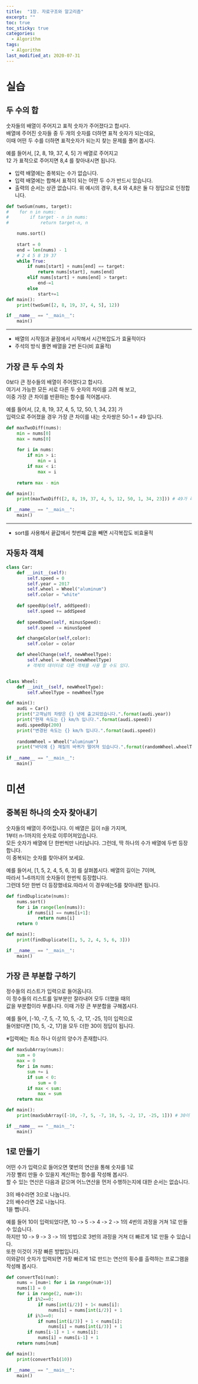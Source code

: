 ```yaml
---
title:  "1장. 자료구조와 알고리즘"
excerpt: ""
toc: true
toc_sticky: true
categories:
  - Algorithm
tags:
  - Algorithm
last_modified_at: 2020-07-31
---
```

# 실습

## 두 수의 합
숫자들의 배열이 주어지고 표적 숫자가 주어졌다고 합시다.  
배열에 주어진 숫자들 중 두 개의 숫자를 더하면 표적 숫자가 되는데요,   
이때 어떤 두 수를 더하면 표적숫자가 되는지 찾는 문제를 풀어 봅시다.  
  
예를 들어서, [2, 8, 19, 37, 4, 5] 가 배열로 주어지고  
12 가 표적으로 주어지면 8,4 를 찾아내시면 됩니다.  

* 입력 배열에는 중복되는 수가 없습니다.
* 입력 배열에는 합해서 표적이 되는 어떤 두 수가 반드시 있습니다.
* 출력의 순서는 상관 없습니다. 위 예시의 경우, 8,4 와 4,8은 둘 다 정답으로 인정합니다.

```python
def twoSum(nums, target):
#    for n in nums:
#        if target - n in nums:
#            return target-n, n

    nums.sort()
    
    start = 0
    end = len(nums) - 1
    # 2 4 5 8 19 37
    while True:
        if nums[start] + nums[end] == target:
            return nums[start], nums[end]
        elif nums[start] + nums[end] > target:
            end-=1
        else
            start+=1
def main():
    print(twoSum([2, 8, 19, 37, 4, 5], 12)) 

if __name__ == "__main__":
    main()
```
---
* 배열의 시작점과 끝점에서 시작해서 시간복잡도가 효율적이다
* 주석의 방식 풀면 배열을 2번 돈다(비 효율적)

## 가장 큰 두 수의 차

0보다 큰 정수들의 배열이 주어졌다고 합시다.   
여기서 가능한 모든 서로 다른 두 숫자의 차이를 고려 해 보고,   
이중 가장 큰 차이를 반환하는 함수를 적어봅시다.  
  
예를 들어서,   [2, 8, 19, 37, 4, 5, 12, 50, 1, 34, 23] 가  
입력으로 주어졌을 경우 가장 큰 차이를 내는 숫자쌍은 50-1 = 49 입니다.  

```python
def maxTwoDiff(nums):
    min = nums[0]
    max = nums[0]
    
    for i in nums:
        if min > i:
            min = i
        if max < i:
            max = i
    
    return max - min

def main():
    print(maxTwoDiff([2, 8, 19, 37, 4, 5, 12, 50, 1, 34, 23])) # 49가 리턴되어야 합니다.

if __name__ == "__main__":
    main()
```
---
* sort를 사용해서 끝값에서 첫번째 값을 빼면 시각복잡도 비효율적

## 자동차 객체

```python
class Car:
    def __init__(self):
        self.speed = 0
        self.year = 2017
        self.wheel = Wheel("aluminum")
        self.color = "white"
        
    def speedUp(self, addSpeed):
        self.speed += addSpeed
        
    def speedDown(self, minusSpeed):
        self.speed -= minusSpeed

    def changeColor(self,color):
        self.color = color

    def wheelChange(self, newWheelType):
        self.wheel = Wheel(newWheelType)
        # 객체의 데이터로 다른 객체를 사용 할 수도 있다. 


class Wheel:
    def __init__(self, newWheelType):
        self.wheelType = newWheelType

def main():
    audi = Car()
    print("고객님의 차량은 {} 년에 출고되었습니다.".format(audi.year))
    print("현재 속도는 {} km/h 입니다.".format(audi.speed))
    audi.speedUp(200)
    print("변경된 속도는 {} km/h 입니다.".format(audi.speed))
    
    randomWheel = Wheel("aluminum")
    print("바닥에 {} 재질의 바퀴가 떨어져 있습니다.".format(randomWheel.wheelType))
    
if __name__ == "__main__":
    main()
```

# 미션

## 중복된 하나의 숫자 찾아내기

숫자들의 배열이 주어집니다. 이 배열은 길이 n을 가지며,  
1부터 n-1까지의 숫자로 이루어져있습니다.  
모든 숫자가 배열에 단 한번씩만 나타납니다. 
그런데, 딱 하나의 수가 배열에 두번 등장합니다.  
이 중복되는 숫자를 찾아내어 보세요.   
  
예를 들어서, [1, 5, 2, 4, 5, 6, 3] 를 살펴봅시다. 배열의 길이는 7이며,  
따라서 1~6까지의 숫자들이 한번씩 등장합니다.   
그런데 5만 한번 더 등장했네요.따라서 이 경우에는5를 찾아내면 됩니다.  
```python 
def findDuplicate(nums):
    nums.sort()
    for i in range(len(nums)):
        if nums[i] == nums[i+1]:
            return nums[i]
    return 0

def main():
    print(findDuplicate([1, 5, 2, 4, 5, 6, 3]))

if __name__ == "__main__":
    main()
```

## 가장 큰 부분합 구하기 

정수들의 리스트가 입력으로 들어옵니다.  
이 정수들의 리스트를 일부분만 잘라내어 모두 더했을 때의  
값을 부분합이라 부릅니다. 이때 가장 큰 부분합을 구해봅시다.  
  
예를 들어, [-10, -7, 5, -7, 10, 5, -2, 17, -25, 1]이 입력으로  
들어왔다면 [10, 5, -2, 17]을 모두 더한 30이 정답이 됩니다.
  
※입력에는 최소 하나 이상의 양수가 존재합니다.  

```python
def maxSubArray(nums):
    sum = 0
    max = 0
    for i in nums:
        sum += i
        if sum < 0:
            sum = 0
        if max < sum:
            max = sum
    return max

def main():
    print(maxSubArray([-10, -7, 5, -7, 10, 5, -2, 17, -25, 1])) # 30이 리턴되어야 합니다

if __name__ == "__main__":
    main()
```

## 1로 만들기

어떤 수가 입력으로 들어오면 몇번의 연산을 통해 숫자를 1로   
가장 빨리 만들 수 있을지 계산하는 함수를 작성해 봅시다.  
할 수 있는 연산은 다음과 같으며 어느연산을 먼저 수행하는지에 대한 순서는 없습니다.  
  
3의 배수라면 3으로 나눕니다.  
2의 배수라면 2로 나눕니다.  
1을 뺍니다.  

예를 들어 10이 입력되었다면, 10 -> 5 -> 4 -> 2 -> 1의 4번의 과정을 거쳐 1로 만들 수 있습니다.  
하지만 10 -> 9 -> 3 -> 1의 방법으로 3번의 과정을 거쳐 더 빠르게 1로 만들 수 있습니다.  
또한 이것이 가장 빠른 방법입니다.  
이와같이 숫자가 입력되면 가장 빠르게 1로 만드는 연산의 횟수를 출력하는 프로그램을 작성해 봅시다.  

```python
def convertTo1(num):
    nums = [num+1 for i in range(num+1)]
    nums[1] = 0
    for i in range(2, num+1):
        if i%2==0:
            if nums[int(i/2)] + 1< nums[i]:
                nums[i] = nums[int(i/2)] + 1
        if i%3==0:
            if nums[int(i/3)] + 1 < nums[i]:
                nums[i] = nums[int(i/3)] + 1
        if nums[i-1] + 1 < nums[i]:
            nums[i] = nums[i-1] + 1
    return nums[num]

def main():
    print(convertTo1(10))

if __name__ == "__main__":
    main()
```
